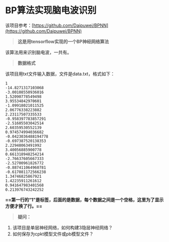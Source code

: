 #  **BP算法实现脑电波识别**

该项目参考：[https://github.com/Daipuwei/BPNN](https://github.com/Daipuwei/BPNN) 
> **这是用tensorflow实现的一个BP神经网络算法**

该算法用来识别脑电波，一共有。

> **数据格式**

该项目用txt文件输入数据，文件是data.txt，格式如下：


	1	
	-14.8271317103068	
	-3.00108550936016	
	1.52090778549498 
	3.95534842970601	
	-1.09918021011525	
	2.06776338223882	
	2.23117507335533	
	-0.958397783857291	
	-2.51605503042514	
	2.60359530552139	
	0.974574994036682	
	-0.0423036488194778	
	-0.697387520138353	
	2.22948063491992	
	3.40056885900778	
	0.661318948254214	
	-2.76637605667333	
	-2.52700961826772	
	-0.887411064960781	
	-0.617081172566238	
	1.34746825867921	
	1.42235911261612	
	0.941647983401568	
	0.213976743242252

**==第一行的“1”是标签，后面的是数据，每个数据之间是一个空格，这里为了显示方便才换了行。==**

> **疑问：**

 1. 该项目是单层神经网络，如何构建3隐层神经网络？
 2. 如何保存为cpkt模型文件或pb模型文件？
